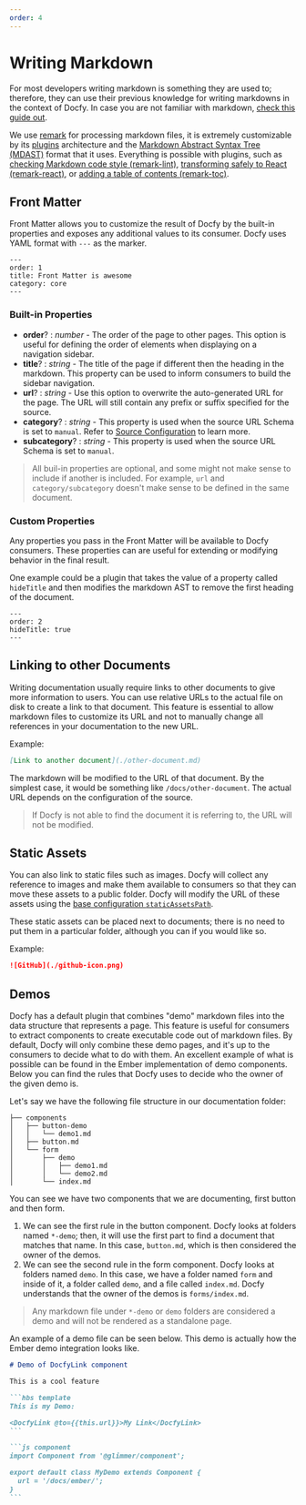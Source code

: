 ```yaml
---
order: 4
---
```


# Writing Markdown

For most developers writing markdown is something they are used to; therefore,
they can use their previous knowledge for writing markdowns in the context of Docfy.
In case you are not familiar with markdown, [check this guide out](https://www.markdownguide.org/basic-syntax/).

We use [remark](https://remark.js.org/) for processing markdown files,
it is extremely customizable by its [plugins](https://github.com/remarkjs/remark/blob/master/doc/plugins.md)
architecture and the
[Markdown Abstract Syntax Tree (MDAST)](https://github.com/syntax-tree/mdast)
format that it uses. Everything is possible with plugins, such as
[checking Markdown code style (remark-lint)](https://github.com/remarkjs/remark-lint),
[transforming safely to React (remark-react)](https://github.com/mapbox/remark-react),
or [adding a table of contents (remark-toc)](https://github.com/remarkjs/remark-toc).

## Front Matter

Front Matter allows you to customize the result of Docfy by the built-in properties
and exposes any additional values to its consumer. Docfy uses YAML format with `---` as the marker.

```
---
order: 1
title: Front Matter is awesome
category: core
---
```

### Built-in Properties

- **order**? : _number_ - The order of the page to other pages. This option is
  useful for defining the order of elements when displaying on a navigation sidebar.
- **title**? : _string_ - The title of the page if different then the heading
  in the markdown. This property can be used to inform consumers to build the sidebar navigation.
- **url**? : _string_ - Use this option to overwrite the auto-generated URL for
  the page. The URL will still contain any prefix or suffix specified for the source.
- **category**? : _string_ - This property is used when the source URL Schema is
  set to `manual`. Refer to [Source Configuration](./configuration.md#urlschema) to learn more.
- **subcategory**? : _string_ - This property is used when the source URL Schema is set to `manual`.

> All buil-in properties are optional, and some might not make sense to include if another is included.
> For example, `url` and `category/subcategory` doesn't make sense to be defined in the same document.

### Custom Properties

Any properties you pass in the Front Matter will be available to Docfy consumers.
These properties can are useful for extending or modifying behavior in the
final result.

One example could be a plugin that takes the value of a property called `hideTitle`
and then modifies the markdown AST to remove the first heading of the document.

```
---
order: 2
hideTitle: true
---
```

## Linking to other Documents

Writing documentation usually require links to other documents to give more
information to users. You can use relative URLs to the actual file on disk to
create a link to that document. This feature is essential to allow markdown files
to customize its URL and not to manually change all references in your documentation to the new URL.

Example:

```md
[Link to another document](./other-document.md)
```

The markdown will be modified to the URL of that document. By the simplest case,
it would be something like `/docs/other-document`. The actual URL depends on the configuration of the source.

> If Docfy is not able to find the document it is referring to, the URL will not be modified.

## Static Assets

You can also link to static files such as images. Docfy will collect any
reference to images and make them available to consumers so that they can move
these assets to a public folder. Docfy will modify the URL of these assets using
the [base configuration `staticAssetsPath`](./configuration.md#staticassetspath).

These static assets can be placed next to documents; there is no need to put them
in a particular folder, although you can if you would like so.

Example:

```md
![GitHub](./github-icon.png)
```

## Demos

Docfy has a default plugin that combines "demo" markdown files into the data
structure that represents a page. This feature is useful for consumers to extract
components to create executable code out of markdown files. By default, Docfy will
only combine these demo pages, and it's up to the consumers to decide what to do
with them. An excellent example of what is possible can be found in the Ember
implementation of demo components. Below you can find the rules that Docfy uses
to decide who the owner of the given demo is.

Let's say we have the following file structure in our documentation folder:

```
├── components
│   ├── button-demo
│   │   └── demo1.md
│   ├── button.md
│   └── form
│       ├── demo
│       │   ├── demo1.md
│       │   └── demo2.md
│       └── index.md
```

You can see we have two components that we are documenting, first button and then form.

1. We can see the first rule in the button component. Docfy looks at folders named
   `*-demo`; then, it will use the first part to find a document that matches that name.
   In this case, `button.md`, which is then considered the owner of the demos.
2. We can see the second rule in the form component. Docfy looks at folders named
   `demo`. In this case, we have a folder named `form` and inside of it, a folder
   called `demo`, and a file called `index.md`. Docfy understands that the owner of
   the demos is `forms/index.md`.

> Any markdown file under `*-demo` or `demo` folders are considered a demo and will not be rendered as a standalone page.

An example of a demo file can be seen below. This demo is actually how the
Ember demo integration looks like.

````md
# Demo of DocfyLink component

This is a cool feature

```hbs template
This is my Demo:

<DocfyLink @to={{this.url}}>My Link</DocfyLink>
```

```js component
import Component from '@glimmer/component';

export default class MyDemo extends Component {
  url = '/docs/ember/';
}
```
````

